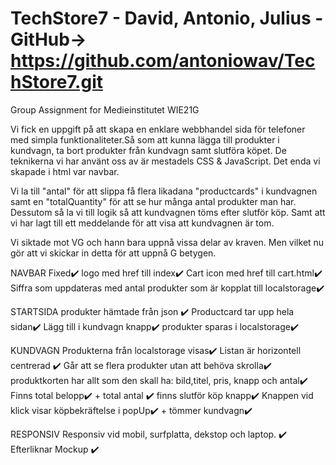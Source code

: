 # TechStore7 - David, Antonio, Julius - GitHub-> https://github.com/antoniowav/TechStore7.git
Group Assignment  for Medieinstitutet WIE21G

<!-- Beskrivning -->
Vi fick en uppgift på att skapa en enklare webbhandel sida för telefoner med simpla funktionaliteter.Så som att kunna lägga till produkter i kundvagn, ta bort produkter från kundvagn samt slutföra köpet. De teknikerna vi har använt oss av är mestadels CSS & JavaScript. Det enda vi skapade i html var navbar.

<!-- Förbättringar -->
Vi la till "antal" för att slippa få flera likadana "productcards" i kundvagnen samt en "totalQuantity" för att se hur många antal produkter man har. Dessutom så la vi till logik så att kundvagnen töms efter slutför köp. Samt att vi har lagt till ett meddelande för att visa att kundvagnen är tom.
<!-- Betyg -->
Vi siktade mot VG och hann bara uppnå vissa delar av kraven.
Men vilket nu gör att vi skickar in detta för att uppnå G betygen.

<!-- Krav vi har uppnåt (G) -->

NAVBAR
Fixed✔️
logo med href till index✔️
Cart icon med href till cart.html✔️
Siffra som uppdateras med antal produkter som är kopplat till localstorage✔️

STARTSIDA
produkter hämtade från json ✔️
Productcard tar upp hela sidan✔️
Lägg till i kundvagn knapp✔️
produkter sparas i localstorage✔️

KUNDVAGN
Produkterna från localstorage visas✔️
Listan är horizontell centrerad ✔️
Går att se flera produkter utan att behöva skrolla✔️
produktkorten har allt som den skall ha: bild,titel, pris, knapp och antal✔️
Finns total belopp✔️ + total antal ✔️
finns slutför köp knapp✔️
Knappen vid klick visar köpbekräftelse i popUp✔️ + tömmer kundvagn✔️

RESPONSIV
Responsiv vid mobil, surfplatta, dekstop och laptop. ✔️
Efterliknar Mockup ✔️